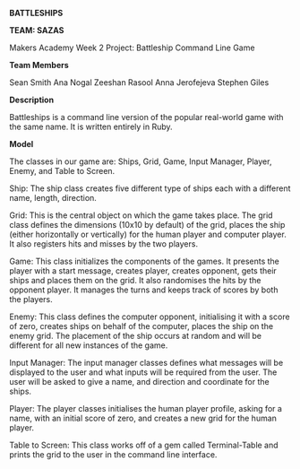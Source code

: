 **BATTLESHIPS**

**TEAM: SAZAS**

Makers Academy Week 2 Project: Battleship Command Line Game

**Team Members**

Sean Smith
Ana Nogal
Zeeshan Rasool
Anna Jerofejeva
Stephen Giles


**Description**

Battleships is a command line version of the popular real-world game with the same name. It is written entirely in Ruby.

**Model**

The classes in our game are: Ships, Grid, Game, Input Manager, Player, Enemy, and Table to Screen.

Ship: The ship class creates five different type of ships each with a different name, length, direction.

Grid: This is the central object on which the game takes place. The grid class defines the dimensions (10x10 by default) of the grid, places the ship (either horizontally or vertically) for the human player and computer player. It also registers hits and misses by the two players. 

Game: This class initializes the components of the games. It presents the player with a start message, creates player, creates opponent, gets their ships and places them on the grid. It also randomises the hits by the opponent player. It manages the turns and keeps track of scores by both the players.

Enemy: This class defines the computer opponent, initialising it with a score of zero, creates ships on behalf of the computer, places the ship on the enemy grid. The placement of the ship occurs at random and will be different for all new instances of the game. 

Input Manager: The input manager classes defines what messages will be displayed to the user and what inputs will be required from the user. The user will be asked to give a name, and direction and coordinate for the ships.

Player: The player classes initialises the human player profile, asking for a name, with an initial score of zero, and creates a new grid for the human player.

Table to Screen: This class works off of a gem called Terminal-Table and prints the grid to the user in the command line interface.
